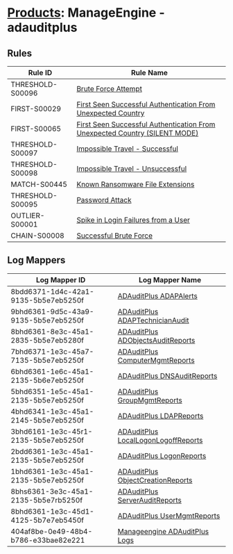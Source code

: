 # [Products](README.md): ManageEngine - adauditplus

## Rules

|Rule ID|Rule Name|
|----|----|
|THRESHOLD-S00096|[Brute Force Attempt](../rules/THRESHOLD-S00096.md)|
|FIRST-S00029|[First Seen Successful Authentication From Unexpected Country](../rules/FIRST-S00029.md)|
|FIRST-S00065|[First Seen Successful Authentication From Unexpected Country (SILENT MODE)](../rules/FIRST-S00065.md)|
|THRESHOLD-S00097|[Impossible Travel - Successful](../rules/THRESHOLD-S00097.md)|
|THRESHOLD-S00098|[Impossible Travel - Unsuccessful](../rules/THRESHOLD-S00098.md)|
|MATCH-S00445|[Known Ransomware File Extensions](../rules/MATCH-S00445.md)|
|THRESHOLD-S00095|[Password Attack](../rules/THRESHOLD-S00095.md)|
|OUTLIER-S00001|[Spike in Login Failures from a User](../rules/OUTLIER-S00001.md)|
|CHAIN-S00008|[Successful Brute Force](../rules/CHAIN-S00008.md)|


## Log Mappers

|Log Mapper ID|Log Mapper Name|
|----|----|
|8bdd6371-1d4c-42a1-9135-5b5e7eb5250f|[ADAuditPlus ADAPAlerts](../mappings/8bdd6371-1d4c-42a1-9135-5b5e7eb5250f.md)|
|9bhd6361-9d5c-43a9-9135-5b5e7eb5250f|[ADAuditPlus ADAPTechnicianAudit](../mappings/9bhd6361-9d5c-43a9-9135-5b5e7eb5250f.md)|
|8bhd6361-8e3c-45a1-2835-5b5e7eb5280f|[ADAuditPlus ADObjectsAuditReports](../mappings/8bhd6361-8e3c-45a1-2835-5b5e7eb5280f.md)|
|7bhd6371-1e3c-45a7-7135-5b5e7eb5250f|[ADAuditPlus ComputerMgmtReports](../mappings/7bhd6371-1e3c-45a7-7135-5b5e7eb5250f.md)|
|6bhd6361-1e6c-45a1-2135-5b6e7eb5250f|[ADAuditPlus DNSAuditReports](../mappings/6bhd6361-1e6c-45a1-2135-5b6e7eb5250f.md)|
|5bhd6351-1e5c-45a1-2135-5b5e7eb5250f|[ADAuditPlus GroupMgmtReports](../mappings/5bhd6351-1e5c-45a1-2135-5b5e7eb5250f.md)|
|4bhd6341-1e3c-45a1-2145-5b5e7eb5250f|[ADAuditPlus LDAPReports](../mappings/4bhd6341-1e3c-45a1-2145-5b5e7eb5250f.md)|
|3bhd6161-1e3c-45r1-2135-5b5e7eb5250f|[ADAuditPlus LocalLogonLogoffReports](../mappings/3bhd6161-1e3c-45r1-2135-5b5e7eb5250f.md)|
|2bdd6361-1e3c-45a1-2135-5b5e7eb5250f|[ADAuditPlus LogonReports](../mappings/2bdd6361-1e3c-45a1-2135-5b5e7eb5250f.md)|
|1bhd6361-1e3c-45a1-2135-5b5e7eb5250f|[ADAuditPlus ObjectCreationReports](../mappings/1bhd6361-1e3c-45a1-2135-5b5e7eb5250f.md)|
|8bhs6361-3e3c-45a1-2135-5b5e7rb5250f|[ADAuditPlus ServerAuditReports](../mappings/8bhs6361-3e3c-45a1-2135-5b5e7rb5250f.md)|
|8bhd6361-1e3c-45d1-4125-5b7e7eb5450f|[ADAuditPlus UserMgmtReports](../mappings/8bhd6361-1e3c-45d1-4125-5b7e7eb5450f.md)|
|404af8be-0e49-48b4-b786-e33bae82e221|[Manageengine ADAuditPlus Logs](../mappings/404af8be-0e49-48b4-b786-e33bae82e221.md)|


